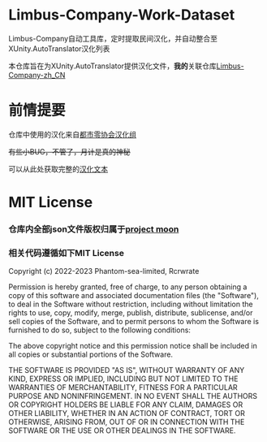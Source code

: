 # Limbus-Company-Work-Dataset

Limbus-Company自动工具库，定时提取民间汉化，并自动整合至XUnity.AutoTranslator汉化列表

本仓库旨在为XUnity.AutoTranslator提供汉化文件，**我的**关联仓库[Limbus-Company-zh_CN](https://github.com/Rcrwrate/Limbus-Company-zh_CN)

# 前情提要

仓库中使用的汉化来自[都市零协会汉化组](https://github.com/Bright1192/LimbusLocalize.git)

~~有些小BUG，不管了，月计是真的神秘~~

可以从此处获取完整的[汉化文本](https://rcrwrate.github.io/Limbus-Company-Work-Dataset/Substitutions.txt)


# MIT License

### 仓库内全部json文件版权归属于[project moon](https://projectmoon.studio/)

### 相关代码遵循如下MIT License

Copyright (c) 2022-2023 Phantom-sea-limited, Rcrwrate

Permission is hereby granted, free of charge, to any person obtaining a copy of this software and associated documentation files (the "Software"), to deal in the Software without restriction, including without limitation the rights to use, copy, modify, merge, publish, distribute, sublicense, and/or sell copies of the Software, and to permit persons to whom the Software is furnished to do so, subject to the following conditions:

The above copyright notice and this permission notice shall be included in all copies or substantial portions of the Software.

THE SOFTWARE IS PROVIDED "AS IS", WITHOUT WARRANTY OF ANY KIND, EXPRESS OR IMPLIED, INCLUDING BUT NOT LIMITED TO THE WARRANTIES OF MERCHANTABILITY, FITNESS FOR A PARTICULAR PURPOSE AND NONINFRINGEMENT. IN NO EVENT SHALL THE AUTHORS OR COPYRIGHT HOLDERS BE LIABLE FOR ANY CLAIM, DAMAGES OR OTHER LIABILITY, WHETHER IN AN ACTION OF CONTRACT, TORT OR OTHERWISE, ARISING FROM, OUT OF OR IN CONNECTION WITH THE SOFTWARE OR THE USE OR OTHER DEALINGS IN THE SOFTWARE.
